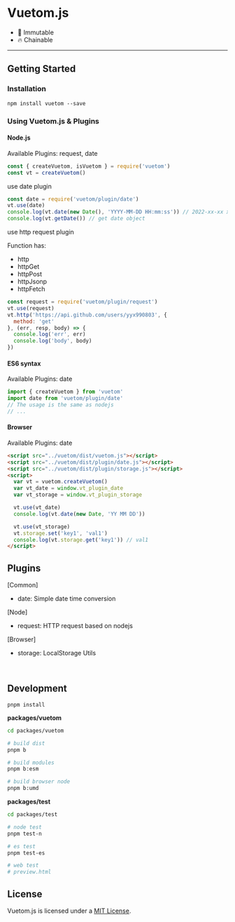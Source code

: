 # Vuetom.js

* 💪 Immutable
* 🔥 Chainable

---

## Getting Started

### Installation

```console
npm install vuetom --save
```

### Using Vuetom.js & Plugins

#### Node.js

Available Plugins: request, date

```js
const { createVuetom, isVuetom } = require('vuetom')
const vt = createVuetom()
```

use date plugin
```js
const date = require('vuetom/plugin/date')
vt.use(date)
console.log(vt.date(new Date(), 'YYYY-MM-DD HH:mm:ss')) // 2022-xx-xx xx:xx:xx
console.log(vt.getDate()) // get date object
```

use http request plugin

Function has:
  
  - http
  - httpGet
  - httpPost
  - httpJsonp
  - httpFetch

```js
const request = require('vuetom/plugin/request')
vt.use(request)
vt.http('https://api.github.com/users/yyx990803', {
  method: 'get'
}, (err, resp, body) => {
  console.log('err', err)
  console.log('body', body)
})
```

#### ES6 syntax

Available Plugins: date

```js
import { createVuetom } from 'vuetom'
import date from 'vuetom/plugin/date'
// The usage is the same as nodejs
// ...
```

#### Browser

Available Plugins: date

```html
<script src="../vuetom/dist/vuetom.js"></script>
<script src="../vuetom/dist/plugin/date.js"></script>
<script src="../vuetom/dist/plugin/storage.js"></script>
<script>
  var vt = vuetom.createVuetom()
  var vt_date = window.vt_plugin_date
  var vt_storage = window.vt_plugin_storage

  vt.use(vt_date)
  console.log(vt.date(new Date, 'YY MM DD'))

  vt.use(vt_storage)
  vt.storage.set('key1', 'val1')
  console.log(vt.storage.get('key1')) // val1
</script>
```

## Plugins

[Common]
- date: Simple date time conversion

[Node]
- request: HTTP request based on nodejs

[Browser]
- storage: LocalStorage Utils

<br>

## Development

```
pnpm install
```

**packages/vuetom**

```sh
cd packages/vuetom

# build dist
pnpm b

# build modules
pnpm b:esm

# build browser node
pnpm b:umd
```

**packages/test**

```sh
cd packages/test

# node test
pnpm test-n 

# es test
pnpm test-es

# web test
# preview.html
```

## License

Vuetom.js is licensed under a [MIT License](./LICENSE).
